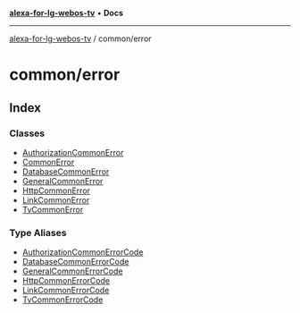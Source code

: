 [**alexa-for-lg-webos-tv**](../../README.md) • **Docs**

***

[alexa-for-lg-webos-tv](../../modules.md) / common/error

# common/error

## Index

### Classes

- [AuthorizationCommonError](classes/AuthorizationCommonError.md)
- [CommonError](classes/CommonError.md)
- [DatabaseCommonError](classes/DatabaseCommonError.md)
- [GeneralCommonError](classes/GeneralCommonError.md)
- [HttpCommonError](classes/HttpCommonError.md)
- [LinkCommonError](classes/LinkCommonError.md)
- [TvCommonError](classes/TvCommonError.md)

### Type Aliases

- [AuthorizationCommonErrorCode](type-aliases/AuthorizationCommonErrorCode.md)
- [DatabaseCommonErrorCode](type-aliases/DatabaseCommonErrorCode.md)
- [GeneralCommonErrorCode](type-aliases/GeneralCommonErrorCode.md)
- [HttpCommonErrorCode](type-aliases/HttpCommonErrorCode.md)
- [LinkCommonErrorCode](type-aliases/LinkCommonErrorCode.md)
- [TvCommonErrorCode](type-aliases/TvCommonErrorCode.md)
